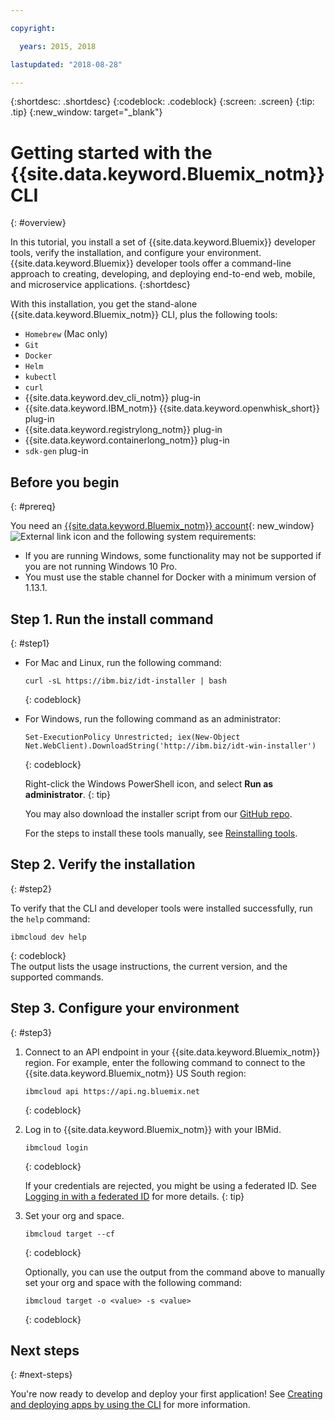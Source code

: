 ```yaml
---

copyright:

  years: 2015, 2018

lastupdated: "2018-08-28"

---
```


{:shortdesc: .shortdesc}
{:codeblock: .codeblock}
{:screen: .screen}
{:tip: .tip}
{:new_window: target="_blank"}

# Getting started with the {{site.data.keyword.Bluemix_notm}} CLI
{: #overview}

In this tutorial, you install a set of {{site.data.keyword.Bluemix}} developer tools, verify the installation, and configure your environment. {{site.data.keyword.Bluemix}} developer tools offer a command-line approach to creating, developing, and deploying end-to-end web, mobile, and microservice applications.
{:shortdesc}

With this installation, you get the stand-alone {{site.data.keyword.Bluemix_notm}} CLI, plus the following tools:

* `Homebrew` (Mac only)
* `Git`
* `Docker`
* `Helm`
* `kubectl`
* `curl`
* {{site.data.keyword.dev_cli_notm}} plug-in
* {{site.data.keyword.IBM_notm}} {{site.data.keyword.openwhisk_short}} plug-in
* {{site.data.keyword.registrylong_notm}} plug-in
* {{site.data.keyword.containerlong_notm}} plug-in
* `sdk-gen` plug-in

## Before you begin
{: #prereq}

You need an [{{site.data.keyword.Bluemix_notm}} account](https://console.bluemix.net/){: new_window} ![External link icon](../icons/launch-glyph.svg "External link icon") and the following system requirements:

* If you are running Windows, some functionality may not be supported if you are not running Windows 10 Pro.
* You must use the stable channel for Docker with a minimum version of 1.13.1.

## Step 1. Run the install command
{: #step1}

* For Mac and Linux, run the following command:

  ```
  curl -sL https://ibm.biz/idt-installer | bash
  ```
  {: codeblock}

* For Windows, run the following command as an administrator:

  ```
  Set-ExecutionPolicy Unrestricted; iex(New-Object Net.WebClient).DownloadString('http://ibm.biz/idt-win-installer')
  ```
  {: codeblock}

  Right-click the Windows PowerShell icon, and select **Run as administrator**.
  {: tip}

  You may also download the installer script from our [GitHub repo](https://github.com/IBM-Cloud/ibm-cloud-developer-tools).

  For the steps to install these tools manually, see [Reinstalling tools](/docs/cli/ts_createapps.html#appendix).

## Step 2. Verify the installation
{: #step2}

To verify that the CLI and developer tools were installed successfully, run the `help` command:

```
ibmcloud dev help
```
{: codeblock}
<br>
The output lists the usage instructions, the current version, and the supported commands.

## Step 3. Configure your environment
{: #step3}

1. Connect to an API endpoint in your {{site.data.keyword.Bluemix_notm}} region. For example, enter the following command to connect to the {{site.data.keyword.Bluemix_notm}} US South region:

	```
	ibmcloud api https://api.ng.bluemix.net
	```
	{: codeblock}

2. Log in to {{site.data.keyword.Bluemix_notm}} with your IBMid.

	```
	ibmcloud login
	```
	{: codeblock}
    <br>

	If your credentials are rejected, you might be using a federated ID. See [Logging in with a federated ID](/docs/iam/login_fedid.html#federated_id) for more details.
	{: tip}

3. Set your org and space.

	```
	ibmcloud target --cf
	```
	{: codeblock}

	Optionally, you can use the output from the command above to manually set your org and space with the following command:

	```
	ibmcloud target -o <value> -s <value>
	```
	{: codeblock}

## Next steps
{: #next-steps}

You're now ready to develop and deploy your first application! See [Creating and deploying apps by using the CLI](/docs/apps/create-deploy-cli.html) for more information.
